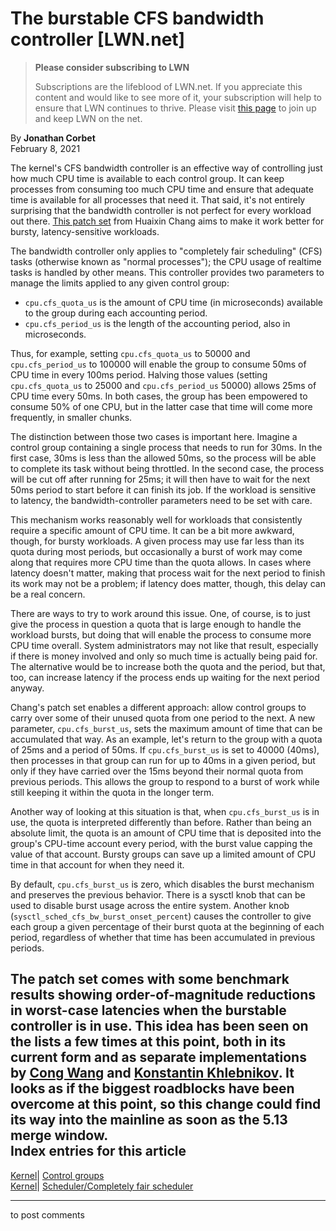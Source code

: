 # The burstable CFS bandwidth controller [LWN.net]

> **Please consider subscribing to LWN**
> 
> Subscriptions are the lifeblood of LWN.net. If you appreciate this content and would like to see more of it, your subscription will help to ensure that LWN continues to thrive. Please visit [this page](/Promo/nst-nag1/subscribe) to join up and keep LWN on the net. 

By **Jonathan Corbet**  
February 8, 2021 

The kernel's CFS bandwidth controller is an effective way of controlling just how much CPU time is available to each control group. It can keep processes from consuming too much CPU time and ensure that adequate time is available for all processes that need it. That said, it's not entirely surprising that the bandwidth controller is not perfect for every workload out there. [This patch set](/ml/linux-kernel/20210202114038.64870-1-changhuaixin@linux.alibaba.com/) from Huaixin Chang aims to make it work better for bursty, latency-sensitive workloads. 

The bandwidth controller only applies to "completely fair scheduling" (CFS) tasks (otherwise known as "normal processes"); the CPU usage of realtime tasks is handled by other means. This controller provides two parameters to manage the limits applied to any given control group: 

  * `cpu.cfs_quota_us` is the amount of CPU time (in microseconds) available to the group during each accounting period. 
  * `cpu.cfs_period_us` is the length of the accounting period, also in microseconds. 



Thus, for example, setting `cpu.cfs_quota_us` to 50000 and `cpu.cfs_period_us` to 100000 will enable the group to consume 50ms of CPU time in every 100ms period. Halving those values (setting `cpu.cfs_quota_us` to 25000 and `cpu.cfs_period_us` 50000) allows 25ms of CPU time every 50ms. In both cases, the group has been empowered to consume 50% of one CPU, but in the latter case that time will come more frequently, in smaller chunks. 

The distinction between those two cases is important here. Imagine a control group containing a single process that needs to run for 30ms. In the first case, 30ms is less than the allowed 50ms, so the process will be able to complete its task without being throttled. In the second case, the process will be cut off after running for 25ms; it will then have to wait for the next 50ms period to start before it can finish its job. If the workload is sensitive to latency, the bandwidth-controller parameters need to be set with care. 

This mechanism works reasonably well for workloads that consistently require a specific amount of CPU time. It can be a bit more awkward, though, for bursty workloads. A given process may use far less than its quota during most periods, but occasionally a burst of work may come along that requires more CPU time than the quota allows. In cases where latency doesn't matter, making that process wait for the next period to finish its work may not be a problem; if latency does matter, though, this delay can be a real concern. 

There are ways to try to work around this issue. One, of course, is to just give the process in question a quota that is large enough to handle the workload bursts, but doing that will enable the process to consume more CPU time overall. System administrators may not like that result, especially if there is money involved and only so much time is actually being paid for. The alternative would be to increase both the quota and the period, but that, too, can increase latency if the process ends up waiting for the next period anyway. 

Chang's patch set enables a different approach: allow control groups to carry over some of their unused quota from one period to the next. A new parameter, `cpu.cfs_burst_us`, sets the maximum amount of time that can be accumulated that way. As an example, let's return to the group with a quota of 25ms and a period of 50ms. If `cpu.cfs_burst_us` is set to 40000 (40ms), then processes in that group can run for up to 40ms in a given period, but only if they have carried over the 15ms beyond their normal quota from previous periods. This allows the group to respond to a burst of work while still keeping it within the quota in the longer term. 

Another way of looking at this situation is that, when `cpu.cfs_burst_us` is in use, the quota is interpreted differently than before. Rather than being an absolute limit, the quota is an amount of CPU time that is deposited into the group's CPU-time account every period, with the burst value capping the value of that account. Bursty groups can save up a limited amount of CPU time in that account for when they need it. 

By default, `cpu.cfs_burst_us` is zero, which disables the burst mechanism and preserves the previous behavior. There is a sysctl knob that can be used to disable burst usage across the entire system. Another knob (`sysctl_sched_cfs_bw_burst_onset_percent`) causes the controller to give each group a given percentage of their burst quota at the beginning of each period, regardless of whether that time has been accumulated in previous periods. 

The patch set comes with some benchmark results showing order-of-magnitude reductions in worst-case latencies when the burstable controller is in use. This idea has been seen on the lists a few times at this point, both in its current form and as separate implementations by [Cong Wang](https://lore.kernel.org/lkml/20180522062017.5193-1-xiyou.wangcong@gmail.com/) and [Konstantin Khlebnikov](https://lore.kernel.org/lkml/157476581065.5793.4518979877345136813.stgit@buzz/). It looks as if the biggest roadblocks have been overcome at this point, so this change could find its way into the mainline as soon as the 5.13 merge window.  
Index entries for this article  
---  
[Kernel](/Kernel/Index)| [Control groups](/Kernel/Index#Control_groups)  
[Kernel](/Kernel/Index)| [Scheduler/Completely fair scheduler](/Kernel/Index#Scheduler-Completely_fair_scheduler)  
  


* * *

to post comments 

